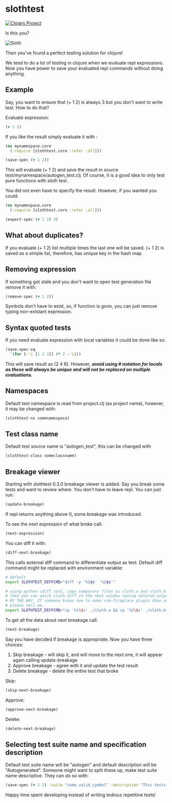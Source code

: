 # slothtest

[![Clojars Project](https://img.shields.io/clojars/v/slothtest.svg)](https://clojars.org/slothtest)

Is this you?

![Sloth](http://pmdvod.nationalgeographic.com/NG_Video/742/275/140715-baby-sloth-orphanage-rescue-vin_640x360_304699971673.jpg)

Then you've found a perfect testing solution for clojure!

We tend to do a lot of testing in clojure when we evaluate repl expressions.
Now you have power to save your evaluated repl commands without doing anything.

## Example

Say, you want to ensure that (+ 1 2) is always 3 but you don't want to write test. How to do that?

Evaluate expression:
```clojure
(+ 1 2)
```

If you like the result simply evaluate it with :

```clojure
(ns mynamespace.core
  (:require [slothtest.core :refer :all]))

(save-spec (+ 1 2))
```

This will evaluate (+ 1 2) and save the result in source
test/mynamespace/autogen_test.clj. Of course, it is a good idea
to only test pure functions with sloth test.

You did not even have to specify the result. However, if you
wanted you could:

```clojure
(ns mynamespace.core
  (:require [slothtest.core :refer :all]))

(expect-spec (+ 1 2) 3)
```

## What about duplicates?

If you evaluate (+ 1 2) list multiple times the last one will be saved.
(+ 1 2) is saved as a simple list, therefore, has unique key in the hash map.

## Removing expression

If something got stale and you don't want to open test generation file remove it with:

```clojure
(remove-spec (+ 1 2))
```

Symbols don't have to exist, so, if function is gone, you can just remove typing
non-existant expression.

## Syntax quoted tests

If you need evaluate expression with local variables it could be done like so:

```clojure
(save-spec-sq
  `(for [~'i [1 2 3]] (* 2 ~'i)))
```

This will save result as (2 4 6). However, ***avoid using # notation for
locals as these will always be unique and will not be replaced on multiple evaluations.***

## Namespaces

Default test namespace is read from project.clj (as project name),
however, it may be changed with:
```clojure
(slothtest-ns somenamespace)
```

## Test class name

Default test source name is "autogen_test", this
can be changed with
```clojure
(slothtest-class someclassname)
```

## Breakage viewer

Starting with slothtest 0.3.0 breakage viewer
is added. Say you break some tests and want
to review where. You don't have to leave repl.
You can just run:
```clojure
(update-breakage)
```

If repl returns anything above 0, some breakage was introduced.

To see the next expression of what broke call:
```clojure
(next-expression)
```

You can diff it with:
```clojure
(diff-next-breakage)
```

This calls external diff command to differentiate output as text.
Default diff command might be replaced with environment variable:
```sh
# default
export SLOTHTEST_DIFFCMD="diff -y '%1$s' '%2$s'"

# using python cdiff tool, copy temporary files as sloth.a and sloth.b and view it as colored diff
# then you can watch sloth.diff in the next window seeing colored output.
# BY THE WAY, If someone knows how to make vim-fireplace plugin show ansi-colored text in evaluation output
# please tell me.
export SLOTHTEST_DIFFCMD="cp '%1\$s' ./sloth.a && cp '%2\$s' ./sloth.b && diff -u '%1\$s' '%2\$s' | cdiff -c always -s -w 50 | tee ./sloth.diff"
```

To get all the data about next breakage call:
```clojure
(next-breakage)
```

Say you have decided if breakage is appropriate. Now you have three choices:
1. Skip breakage - will skip it, and will move to the next one, it will appear again calling update-breakage
2. Approve breakage - agree with it and update the test result
3. Delete breakage - delete the entire test that broke

Skip:
```clojure
(skip-next-breakage)
```

Approve:
```clojure
(approve-next-breakage)
```

Delete:
```clojure
(delete-next-breakage)
```

## Selecting test suite name and specification description

Default test suite name will be "autogen" and default description
will be "Autogenerated". Someone might want to split these up,
make test suite name descriptive. They can do so with:
```clojure
(save-spec (+ 1 2) :suite "some_valid_symbol" :description "This tests basic arithmetic")
```

Happy time spent developing instead of writing tedious repetitive tests!

